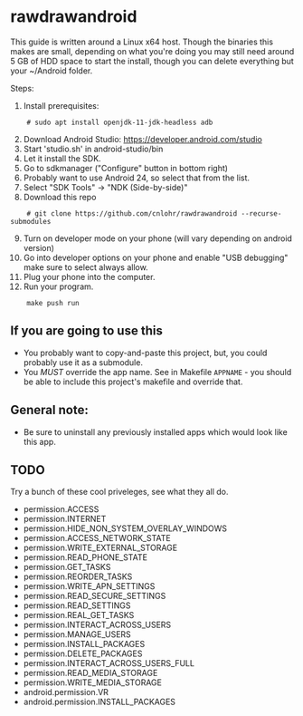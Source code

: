 # rawdrawandroid

This guide is written around a Linux x64 host.  Though the binaries this
makes are small, depending on what you're doing you may still need around
5 GB of HDD space to start the install, though you can delete everything
but your ~/Android folder.

Steps:
1) Install prerequisites:
```
	# sudo apt install openjdk-11-jdk-headless adb
```
2) Download Android Studio: https://developer.android.com/studio
3) Start 'studio.sh' in android-studio/bin
4) Let it install the SDK.
5) Go to sdkmanager ("Configure" button in bottom right)
6) Probably want to use Android 24, so select that from the list.
7) Select "SDK Tools" -> "NDK (Side-by-side)"
8) Download this repo
```
	# git clone https://github.com/cnlohr/rawdrawandroid --recurse-submodules
```
9) Turn on developer mode on your phone (will vary depending on android version)
10) Go into developer options on your phone and enable "USB debugging" make sure to select always allow.
11) Plug your phone into the computer.
12) Run your program.
```
	make push run
```

## If you are going to use this

 * You probably want to copy-and-paste this project, but, you could probably use it as a submodule.
 * You *MUST* override the app name.  See in Makefile `APPNAME` - you should be able to include this project's makefile and override that.

## General note:
 * Be sure to uninstall any previously installed apps which would look like this app.


## TODO

Try a bunch of these cool priveleges, see what they all do.
* permission.ACCESS
* permission.INTERNET
* permission.HIDE_NON_SYSTEM_OVERLAY_WINDOWS
* permission.ACCESS_NETWORK_STATE
* permission.WRITE_EXTERNAL_STORAGE
* permission.READ_PHONE_STATE
* permission.GET_TASKS
* permission.REORDER_TASKS
* permission.WRITE_APN_SETTINGS
* permission.READ_SECURE_SETTINGS
* permission.READ_SETTINGS
* permission.REAL_GET_TASKS
* permission.INTERACT_ACROSS_USERS
* permission.MANAGE_USERS
* permission.INSTALL_PACKAGES
* permission.DELETE_PACKAGES
* permission.INTERACT_ACROSS_USERS_FULL
* permission.READ_MEDIA_STORAGE
* permission.WRITE_MEDIA_STORAGE
* android.permission.VR
* android.permission.INSTALL_PACKAGES





